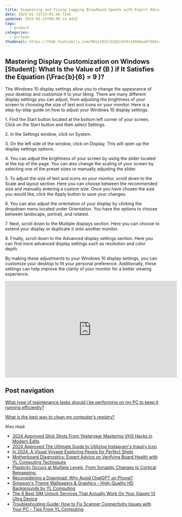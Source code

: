 ```yaml
---
title: Diagnosing and Fixing Lagging Broadband Speeds with Expert Advice by YL Software Team
date: 2025-01-13T23:01:40.724Z
updated: 2025-01-21T00:00:13.045Z
tags:
  - product
categories:
  - pcclean
thumbnail: https://thmb.techidaily.com/98a12915cb3d2cb54c3468dae6fd64cafa98af7144806238fd48ac7236bdda16.jpg
---
```


## Mastering Display Customization on Windows [Student]: What Is the Value of \(B \) if It Satisfies the Equation \(\Frac{b}{6} = 9 \)?

The Windows 10 display settings allow you to change the appearance of your desktop and customize it to your liking. There are many different display settings you can adjust, from adjusting the brightness of your screen to choosing the size of text and icons on your monitor. Here is a step-by-step guide on how to adjust your Windows 10 display settings. 

1\. Find the Start button located at the bottom left corner of your screen. Click on the Start button and then select Settings.

2\. In the Settings window, click on System.

3\. On the left side of the window, click on Display. This will open up the display settings options. 

4\. You can adjust the brightness of your screen by using the slider located at the top of the page. You can also change the scaling of your screen by selecting one of the preset sizes or manually adjusting the slider.

5\. To adjust the size of text and icons on your monitor, scroll down to the Scale and layout section. Here you can choose between the recommended size and manually entering a custom size. Once you have chosen the size you would like, click the Apply button to save your changes.

6\. You can also adjust the orientation of your display by clicking the dropdown menu located under Orientation. You have the options to choose between landscape, portrait, and rotated.

7\. Next, scroll down to the Multiple displays section. Here you can choose to extend your display or duplicate it onto another monitor.

8\. Finally, scroll down to the Advanced display settings section. Here you can find more advanced display settings such as resolution and color depth. 

By making these adjustments to your Windows 10 display settings, you can customize your desktop to fit your personal preference. Additionally, these settings can help improve the clarity of your monitor for a better viewing experience.

<!-- affiliate ads begin -->
<iframe width="560" height="315" src="https://www.youtube.com/embed/gMS5pm0SQlQ?si=gasOo6p2agrVlIb7" title="YouTube video player" frameborder="0" allow="accelerometer; autoplay; clipboard-write; encrypted-media; gyroscope; picture-in-picture; web-share" referrerpolicy="strict-origin-when-cross-origin" allowfullscreen></iframe>
<!-- affiliate ads end -->

## Post navigation

[What type of maintenance tasks should I be performing on my PC to keep it running efficiently?](https://tools.techidaily.com/pcclean/products/)

[What is the best way to clean my computer’s registry?](https://tools.techidaily.com/pcclean/products/)

<ins class="adsbygoogle"
     style="display:block"
     data-ad-format="autorelaxed"
     data-ad-client="ca-pub-7571918770474297"
     data-ad-slot="1223367746"></ins>

<ins class="adsbygoogle"
     style="display:block"
     data-ad-client="ca-pub-7571918770474297"
     data-ad-slot="8358498916"
     data-ad-format="auto"
     data-full-width-responsive="true"></ins>

<span class="atpl-alsoreadstyle">Also read:</span>
<div><ul>
<li><a href="https://extra-guidance.techidaily.com/2024-approved-slick-shots-from-yesteryear-mastering-vhs-hacks-in-modern-edits/"><u>2024 Approved Slick Shots From Yesteryear Mastering VHS Hacks in Modern Edits</u></a></li>
<li><a href="https://instagram-clips.techidaily.com/2024-approved-the-ultimate-guide-to-utilizing-instagrams-inquiry-icon/"><u>2024 Approved The Ultimate Guide to Utilizing Instagram's Inquiry Icon</u></a></li>
<li><a href="https://extra-lessons.techidaily.com/in-2024-a-visual-voyage-exploring-pexels-for-perfect-shots/"><u>In 2024, A Visual Voyage Exploring Pexels for Perfect Shots</u></a></li>
<li><a href="https://win-exclusive.techidaily.com/motherboard-diagnostics-expert-advice-on-verifying-board-health-with-yl-computing-techniques/"><u>Motherboard Diagnostics: Expert Advice on Verifying Board Health with YL Computing Techniques</u></a></li>
<li><a href="https://win-exclusive.techidaily.com/plasticity-occurs-at-multiple-levels-from-synaptic-changes-to-cortical-remapping/"><u>Plasticity Occurs at Multiple Levels, From Synaptic Changes to Cortical Remapping.</u></a></li>
<li><a href="https://tech-savvy.techidaily.com/reconsidering-a-download-why-avoid-chatgpt-on-phone/"><u>Reconsidering a Download: Why Avoid ChatGPT on Phone?</u></a></li>
<li><a href="https://win-exclusive.techidaily.com/simpsons-theme-wallpapers-and-graphics-high-quality-hd-backgrounds-by-yl-computing/"><u>Simpson's Theme Wallpapers & Graphics - High-Quality HD Backgrounds by YL Computing</u></a></li>
<li><a href="https://sim-unlock.techidaily.com/the-6-best-sim-unlock-services-that-actually-work-on-your-xiaomi-13-ultra-device-by-drfone-android/"><u>The 6 Best SIM Unlock Services That Actually Work On Your Xiaomi 13 Ultra Device</u></a></li>
<li><a href="https://win-exclusive.techidaily.com/troubleshooting-guide-how-to-fix-scanner-connectivity-issues-with-your-pc-tips-from-yl-computing/"><u>Troubleshooting Guide: How to Fix Scanner Connectivity Issues with Your PC - Tips From YL Computing</u></a></li>
</ul></div>

